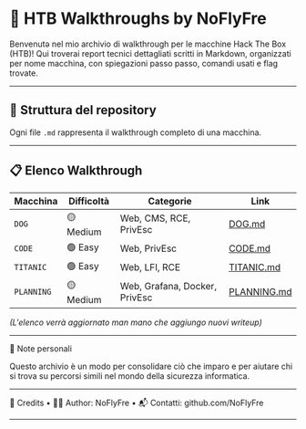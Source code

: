 # 🔐 HTB Walkthroughs by NoFlyFre

Benvenutə nel mio archivio di walkthrough per le macchine Hack The Box (HTB)!
Qui troverai report tecnici dettagliati scritti in Markdown, organizzati per nome macchina, con spiegazioni passo passo, comandi usati e flag trovate.

---

## 📂 Struttura del repository

Ogni file `.md` rappresenta il walkthrough completo di una macchina.

---

## 📋 Elenco Walkthrough

| Macchina   | Difficoltà | Categorie                     | Link                         |
| ---------- | ---------- | ----------------------------- | ---------------------------- |
| `DOG`      | 🟡 Medium  | Web, CMS, RCE, PrivEsc        | [DOG.md](./Dog.md)           |
| `CODE`     | 🟢 Easy    | Web, PrivEsc                  | [CODE.md](./Code.md)         |
| `TITANIC`  | 🟢 Easy    | Web, LFI, RCE                 | [TITANIC.md](./Titanic.md)   |
| `PLANNING` | 🟡 Medium  | Web, Grafana, Docker, PrivEsc | [PLANNING.md](./Planning.md) |

*(L'elenco verrà aggiornato man mano che aggiungo nuovi writeup)*

---

🧠 Note personali

Questo archivio è un modo per consolidare ciò che imparo e per aiutare chi si trova su percorsi simili nel mondo della sicurezza informatica.

---

🏑 Credits
•	🧑‍💻 Author: NoFlyFre
•	📬 Contatti: github.com/NoFlyFre

---
